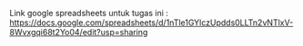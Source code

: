 Link google spreadsheets untuk tugas ini : https://docs.google.com/spreadsheets/d/1nTle1GYlczUpdds0LLTn2vNTlxV-8Wvxgqi68t2Yo04/edit?usp=sharing